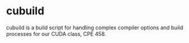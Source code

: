 cubuild
=======

cubuild is a build script for handling complex compiler
options and build processes for our CUDA class, CPE 458.
